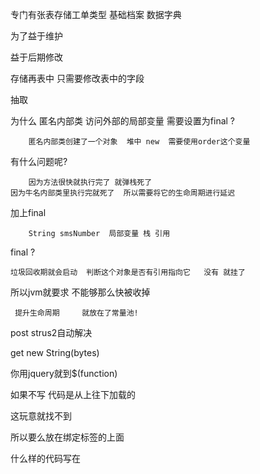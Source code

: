 专门有张表存储工单类型  基础档案 数据字典

为了益于维护 

益于后期修改

存储再表中 只需要修改表中的字段

抽取

为什么 匿名内部类 访问外部的局部变量 需要设置为final ?

		匿名内部类创建了一个对象  堆中 new  需要使用order这个变量

有什么问题呢?

		因为方法很快就执行完了 就弹栈死了 
	因为牛名内部类里执行完就死了  所以需要将它的生命周期进行延迟

加上final 

		String smsNumber  局部变量 栈 引用

final ?

	垃圾回收期就会启动  判断这个对象是否有引用指向它   没有 就挂了


所以jvm就要求  不能够那么快被收掉	

	 提升生命周期 	就放在了常量池!    


post  strus2自动解决

get  new String(bytes)

你用jquery就到$(function)

如果不写 代码是从上往下加载的

这玩意就找不到

所以要么放在绑定标签的上面

什么样的代码写在<script>
	直接再标签上 绑定事件
	< id  onclick="del()">

htm和jsp的区别?
互联网 淘宝 天猫  静态:快 功能弱  json

管理系统  动态:慢  功能强 

1.启动mq

2.

iterator .hasNext();

WebClient.create("http://localhost:8080/bos_management/services/iOrderService/order")
				.type(MediaType.APPLICATION_JSON)//指定客户端发送的类型
				.post(model);


http11,http11processor

入职第一天 先熟悉工作流程

ftp服务器地址

svn

jdk

idea

maven

客户端

熟悉表结构


如果有私服 就直接装
没有 自己从中央仓库 下

导出项目

进公司问 尽力 公司是否有私服?
用的什么数据库  用的什么jdk  什么idea工具  svn 的url

然后将项目拷下来  进行表关系的梳理 和 业务的熟悉 


乐观锁和悲观锁的区别:

在web中  往往会面临多用户  在这种清凉下  并发写入控制

几乎成为每个开发人员都必须掌握的一项技能 


在并发情况下   可能会初选脏读 dirty read 不可重复读Unrepeatable Read  

幻读     为了应对这些问题 主流的数据库都提供了锁机制


工作流:activity

定义一些流程 

以前比如说要请个假  你得去找这个 找那个  

现在提前定义一个流程  所以工作流在做一些管理的时候很舒服

weblog 是按节点 按群 按并发量 来收费

一般大多用tomcat搭建集群

Nginx 反响集群


分布式

dubbo

nginx

数据分类

	webclient :

	httpClient:

	
idea: 学习哈 


java Native interface ;

游戏引擎很重要

我算是明白了

跳到input 说明要 封装数据 没有封装过来

为什么要记日志?

	以后电脑上写完代码 需要服务器部署  
	
	如果项目在服务器上 运行出现了一些bug
	
项目在服务器上运行 又看不到

所以不如通过一个日志文件来记录这些运行信息

后期去排查维护时  就可以通过查看日志信息来修复

  如何了解bug信息 


一个查文档的操作

这些信息会写到一个物理文件中码?

	会根据你的配置文件来决定


快速录入(会有一部分来自pda的信息  所以这是一个修改的操作[)?

	1.运单号 编号应该跟快递单子的号 对应起来

	这个单子自己就有一些信息 pda手持设备扫一下  激活 并且现阶段的信息 保存到pda中



c# unity ar vr mr monodevelop   

存档 存关卡的时候涉及到了一些

对于比较两个东西的时候?

	其实是无法评价他们之间谁好谁话  只能说各有千秋 各领风骚数百年

	就好比一个是黄瓜 一个是番茄 你喜欢吃什么就吃什么   也可一两个一起吃 

	只喜欢其中一种也行    非要说优点 谁能说黄瓜和番茄谁好谁差呢?


作为一个linux客户  当你常用的一些程序  在linux 运行的更加快捷 和 高效的时候

那么linux 就是你最好的选中  在windows中运行一些程序 要么可能无法运行 要么可能

序列化json时 的一些常见处理?

	1.比如说 有一个类  其他数据都可以正常序列化  别的数据像一个car 集合中装着

	但是由于hibernate的懒加载机制  导致你在用这个数据时 不能被立即加载 而序列化失败

1.不要了 哈哈哈
2.根据需要:  看需不需要使用集合数据  
如果不需要 就排除  json servlize false
需要  就必须立即加载  @fetch(eg)
		
		延迟session生命周期
			openentityManagerInViewFilter

为什么会出现死循环的问题

因为要序列化 你就必须去获取数据

而在hibernate的配置中

经常会有两个实体类之间互有联系 

所以你在序列化一个 person中的  student 的时候

又会去序列化student  接着序列化其中的person

不需要的一方加入  @json(serialize=false)
@JsonIgnore：直接忽略某个属性，以断开无限递归，序列化或反序列化均忽略。当然如果标注在get、set方法中，则可以分开控制，序列化对应的是get方法，反序列化对应的是set方法。在父子关系中，当反序列化时，@JsonIgnore不会自动注入被忽略的属性值（父或子），这是它跟@JsonBackReference和@JsonManagedReference最大的区别。 

配合糟糕


linux 以开发者为中心


windows 以用户为核心

当一些属性 只是编译运行时可能会用到 短暂 瞬间

但不需要将此数据保存到表中 便可以使spring提供的这个注解 

 
若是seesion没有关闭 访问这些懒加载对象(代理对象) 的属性

hibernate 会初始化这些代理,hibernate.initialize(proxy);

所以第一中解决方式 
1.在进行查询 员工的时候  就显示初始化代理对象
hibernate.initialize(proxy);select 预先查询

2.关闭懒加载
lazy = false;

这两种又什么问题呢?  就是你无论是否使用到该对象的数据 都会去查询 造成了一种性能浪费

而hibernate 懒加载机制设置的初衷就是 减少性能浪费 减少不必要的查询

这明显时相冲突的

    @GeneratedValue(strategy = GenerationType.IDENTITY) 
	//懒加载  不会马上加载
	 @OneToOne(fetch = FetchType.LAZY, cascade = CascadeType.ALL, mappedBy = "card") 
	//急加载  马上从数据库加载

	 @OneToOne(fetch = FetchType.EAGER, cascade = CascadeType.ALL, mappedBy = "card") 
	   @Column(name = "ID", unique = true, nullable = false) 

３、cascade和inverse有什么区别？

可以这样理解，cascade定义的是关系两端对象到对象的级联关系；而inverse定义的是关系和对象的级联关系。



all : 所有情况下均进行关联操作。 
none：所有情况下均不进行关联操作。这是默认值。 
save-update:在执行save/update/saveOrUpdate时进行关联操作。 
delete：在执行delete时进行关联操作。


为什么需要异常	

		为了程序的健壮性
throwable: exception erro 

常见的erro:stack over flow 
一旦出现了erro  

常见的exception:


能不try  就通过if来跳过异常

mvc有一个异常处理机制

针对每种异常机制  至少写5种出来

arrayindexoutofaboundexception

classNotFoundexception

nullpointexception

nuberformatexception

missingResourcexception



ioexception:filenotfoundexception


常见的erro:  stackoverflowErro
			
			outofmemory erro

jquery 转 js 

	$().get(0)
	$()[0]

	因为要调用对方的方法

	js转jquery

	$(js对象)

最麻烦的就是 得分清 两种各自得方法

  

反向生成工具

生成javaBean

表单序列化得两种方式

一个是使用jquery 得方法serialize()

一个是使用js 封装得工具类serializeJson()


出现transientexception

	waybill --> order-->
1.直接生成运单
2.有订单 有运单

3.有运单 无订单 之前快速录入 

技术经理

TeamLeader	


运单录入得bug:

因为是通过waybillNum 去保存 

而waybillNum并不是主键

所以hibernate底层发送SQL 会发送一条 保存得sql;

解决方式  必须为运单设置一个id

所以在前端页面  加上一个隐藏域 放上id

两个相同id得  不同运单对象

最好是将原对象得数据  复制到先对象

hibernate底层发现不一样  就会自动发送修改得语句


== null  报空指针异常

Words :391 Characters:4666;


当用户再次点击订单号 

如何

将之前的清空

所以必须清空

1.JVM内部的String，Char都是用unicode存储(没有任何编码)，比如： 
"分"的unicode=20998(十进制）String=[20998]，String中有1个char 
"分享"的unicode=20998，20139 (十进制）String=[20998，20139]，String中有2个char 
无论系统编码是什么，"分"这个字在JVM中都是20998 


2.String.getBytes("encoding")的意思: 
把JVM内存中unicode形式的String按encoding制定的编码，转成字节流，比如汉字"分"： 
String="分" 
String.getBytes("utf-8")//把String转成utf-8字节流，汉字"分"为3个字节[0xe5,0x88,0x86] 

String.getBytes("gbk")//把String转成gbk字节流，汉字"分"为2个字节[0xb7,0xd6] 

String.getBytes()//按JVM默认编码转成字节流。linux，如果LANG=en_US，就是iso8859-1，如果是windows eclipse就是UTF-8 

3.String std=new String(byte b[],"encoding")的意思 
把是encoding编码的字节流b，转换成String，比如： 

b=[0xe5,0x88,0x86] 
String std=new String(byte b[],"utf-8")//把utf-8的字节数组b，转成string。b中是3个字节的utf8编码。执行后string=[20998] 

b=[0xb7,0xd6] 
String std=new String(byte b[],"gbk")//把gbk的字节数组b，转成string。b中是2个字节的gbk编码。执行后string=[20998] 
1、InputStreamReader 是字节流通向字符流的桥梁：它使用指定的 charset 读取字节并将其解码为字符 
InputStreamReader(InputStream in, String charsetName) 


2、OutputStreamWriter 是字符流通向字节流的桥梁：可使用指定的 charset 将要写入流中的字符编码成字节。它使用的字符集可以由名称指定或显式给定，否则将接受平台默认的字符集。 
OutputStreamWriter(OutputStream out, String charsetName) 

3、String(byte[] bytes, Charset charset) 
          通过使用指定的 charset解码指定的 byte数组，构造一个新的 String。 

4、byte[] getBytes(Charset charset) 
          把JVM内存中unicode形式的String按encoding制定的编码，转成字节流 
          使用给定的 charset 将此 String 编码到 byte 序列，并将结果存储到新的 byte 数组。 

5、URLEncoder。encode(String s, String enc) 
        
        使用指定的编码机制将字符串转换为 application/x-www-form-urlencoded 格式。 
        对 String 编码时，使用以下规则： 

字母数字字符 "a" 到 "z"、"A" 到 "Z" 和 "0" 到 "9" 保持不变。 
特殊字符 "."、"-"、"*" 和 "_" 保持不变。 
空格字符 " " 转换为一个加号 "+"。 
所有其他字符都是不安全的，因此首先使用一些编码机制将它们转换为一个或多个字节。然后每个字节用一个包含 3 个字符的字符串 "%xy" 表示，其中 xy 为该字节的两位十六进制表示形式。推荐的编码机制是 UTF-8。但是，出于兼容性考虑，如果未指定一种编码，则使用相应平台的默认编码。 
例如，使用 UTF-8 编码机制，字符串 "The string ü@foo-bar" 将转换为 "The+string+%C3%BC%40foo-bar"，因为在 UTF-8 中，字符 ü 编码为两个字节，C3 （十六进制）和 BC （十六进制），字符 @ 编码为一个字节 40 （十六进制）。 

6、URLDecoder.decode(String s, String enc) 

        使用指定的编码机制对 application/x-www-form-urlencoded 字符串解码。 
转换中使用以下规则： 

字母数字字符 "a" 到 "z"、"A" 到 "Z" 和 "0" 到 "9" 保持不变。 
特殊字符 "."、"-"、"*" 和 "_" 保持不变。 
加号 "+" 转换为空格字符 " "。 
将把 "%xy" 格式序列视为一个字节，其中 xy 为 8 位的两位十六进制表示形式。然后，所有连续包含一个或多个这些字节序列的子字符串，将被其编码可生成这些连续字节的字符所代替。可以指定对这些字符进行解码的编码机制，或者如果未指定的话，则使用平台的默认编码机制。 
该解码器处理非法字符串有两种可能的方法。一种方法是不管该非法字符，另一种方法是抛出 IllegalArgumentException 异常。解码器具体采用哪种方法取决于实现。 

悲观锁和乐观锁的区别

为什么需要锁?

在我们一些具体的场景业务 我们希望当我们操作数据时  数据不能再发生改变

比如金融系统  的日终结算处理 我们希望这几秒 或者 时几个小时  数据时不能发生

改变 怎么样是的数据不会被外界访问而改变呢 这就需要一种给数据上锁的机制

就常见的两种锁机制来讲一讲 

悲观锁  :他们最后还都是依赖与 数据库的锁机制  整个数据处理过程中都害怕别人来抢夺 就上着锁

乐观锁:相对悲观锁而言  乐观锁采取了更加宽松的加锁机制 悲观锁依靠数据库的锁来保证数据的安全性

但带来的是大大的开销  特别对于常事务而言 这样的开销是无法承受的

乐观锁

运用了一个数据版本机制 来进行数据的控制
什么意思呢>

就是在表中添加了一个新字段  version; 

数据员第一次从数据库中 获取这个数据 version =1 

在更新时 将version+1 如果version 小于数据库存储的当前本本就不能进行跟新操作

在着途中  另一个人页从数据库获取此数据的信息   version =1 

当他操作完 进行加一 操作  更新到数据库 此时数据库存储的version=2 所以 不能更新

这样就避免了2提交的数据覆盖1的数据的可能

什么时存储过程?

	就是 就是 将一段预编译的sql语句  放在了数据里  

	需要执行时 就按照相应存储过程的名字项数据发送请求

 
存储过程有什么好处?

存储过程只需要编译一次  变可以永久使用 
不像一般sql语句 编译一次 使用一次

对于一些重复性的sql语句 我们完全可以
使用存储来  帮助减少我们的工作量 提高效率

而且存储过程的安全也好 需要有相关的权限 才可以使用存储过程

new Sort(new Sort.Order(Sort.Direction.DESC,"id"))

因为懒加载 执行时 其实时创建了一个代理对象 并初始化 预先查询

所以在查询数据时 便可以显性的初始化代理对象
1.显式初始化（在查询方法内部）
要查询某员工属于哪个部门的时候，需要对Department进行预先查询
使用语句

2.修改对象关系文件，将lazy 改写lazy = false，即关闭懒加载

3.使用过滤器（web项目）
①获取session的方式必须使用getCurrentSession
②特殊的关闭session方式

这是hibernate 提供的一种 方式

其实跟spring提供的openSessionViesFilter 很想

第3和第4中方法也能解决懒加载的问题，其中第4种方法也是目前使用较多的。但是这两种方法也是有缺点的，缺点就是延长了session关闭的时间，session的生命周期变长。没有使用该方法之前，session是在查询完数据之后，就被关闭了；而现在，session的关闭是在一次web请求的最后才关闭。

没有使用时 session是在查询数据时关闭 使用了之后session实在w一次web请求之后

什么时 java异常机制?

	java的异常机制 使用来提高java代码的壮健性

就是一种当检测到你的代码出错之后 便会根据定义的相关问题异常 来抛出  以便开发者知道哪儿除了错


清楚session

1.lazy=false  fetch=fetchType.eager

2.定制一个过滤器  放行请求 在finally 中再关闭session

3.opensessionViewFilter

4.显性初始化  与查询

存储过程的好处?

	就是将一段预编译号的sql放在数据库 然后给他一个标识符 需要用时 通过这个标识赋去调用

好处总的来说就是以下几点:

1.他大大减少了我们的工作量提高了工作效率  因为 一般的sql语句 都是编译一次 用一次  而存储过程 编译一次 永久使用

2.安全性比较好  需要相应的安全级别 才可以使用存储过程 

悲观锁 锁机制 开销大 安全性好 最大程度的资源独占性

乐观锁  版本机制  version  更新时需要对比版本  必须比数据库存储 的version大

1 String s1 = "Hello";
 2 String s2 = "Hello";

s1 == s2 因为他们指向的是同一个常量的引用地址

在java中使用  基本数据类型 使用== 比较是两个的值  引用类型比较的是两个变量指向的内存地址值

